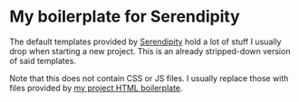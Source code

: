 # My boilerplate for Serendipity

The default templates provided by [Serendipity](http://s9y.org) hold a lot of stuff I usually drop when starting a new project. This is an already stripped-down version of said templates.

Note that this does not contain CSS or JS files. I usually replace those with files provided by [my project HTML boilerplate](https://github.com/yellowled/yl-bp).
